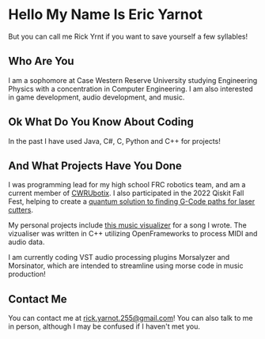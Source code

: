 # Hello My Name Is Eric Yarnot
But you can call me Rick Yrnt if you want to save yourself a few syllables!

## Who Are You

I am a sophomore at Case Western Reserve University studying Engineering Physics with a concentration in Computer Engineering. 
I am also interested in game development, audio development, and music.

## Ok What Do You Know About Coding

In the past I have used Java, C#, C, Python and C++ for projects!

## And What Projects Have You Done

I was programming lead for my high school FRC robotics team, and am a current member of [CWRUbotix](https://github.com/cwruRobotics).
I also participated in the 2022 Qiskit Fall Fest, helping to create a 
[quantum solution to finding G-Code paths for laser cutters](https://github.com/rpitasky/qiskit-gcode-path-optimization).

My personal projects include [this music visualizer](https://youtu.be/Lm6FAdxGNP4) for a song I wrote.
The vizualiser was written in C++ utilizing OpenFrameworks to process MIDI and audio data.

I am currently coding VST audio processing plugins Morsalyzer and Morsinator, which are intended to
streamline using morse code in music production!

## Contact Me

You can contact me at [rick.yarnot.255@gmail.com](mailto:rick.yarnot.255@gmail.com)!
You can also talk to me in person, although I may be confused if I haven't met you.
<!---
rickyrnt/rickyrnt is a ✨ special ✨ repository because its `README.md` (this file) appears on your GitHub profile.
You can click the Preview link to take a look at your changes.
--->
